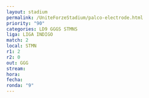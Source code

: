 ```yaml
---
layout: stadium
permalink: /UniteForzeStadium/palco-electrode.html
priority: "90"
categories: LD9 GGGS STMNS
liga: LIGA INDIGO
match: 2
local: STMN
r1: 2
r2: 0
out: GGG
stream: 
hora: 
fecha: 
ronda: "9"
---
```


